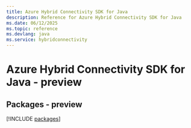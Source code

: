 ```yaml
---
title: Azure Hybrid Connectivity SDK for Java
description: Reference for Azure Hybrid Connectivity SDK for Java
ms.date: 06/12/2025
ms.topic: reference
ms.devlang: java
ms.service: hybridconnectivity
---
```

# Azure Hybrid Connectivity SDK for Java - preview
## Packages - preview
[!INCLUDE [packages](hybrid-connectivity-index.md)]